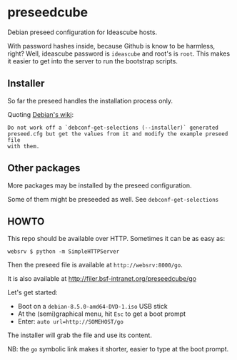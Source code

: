 
# preseedcube

Debian preseed configuration for Ideascube hosts.

With password hashes inside, because Github is know to be harmless, right?
Well, ideascube password is `ideascube` and root's is `root`. This makes it
easier to get into the server to run the bootstrap scripts.

## Installer

So far the preseed handles the installation process only.

Quoting [Debian's wiki](https://wiki.debian.org/DebianInstaller/Preseed):

    Do not work off a `debconf-get-selections (--installer)` generated
    preseed.cfg but get the values from it and modify the example preseed file
    with them.


## Other packages

More packages may be installed by the preseed configuration.

Some of them might be preseeded as well. See `debconf-get-selections`

## HOWTO

This repo should be available over HTTP. Sometimes it can be as easy as:

    websrv $ python -m SimpleHTTPServer

Then the preseed file is available at `http://websrv:8000/go`.

It is also available at http://filer.bsf-intranet.org/preseedcube/go

Let's get started:

* Boot on a `debian-8.5.0-amd64-DVD-1.iso` USB stick
* At the (semi)graphical menu, hit `Esc` to get a boot prompt
* Enter: `auto url=http://SOMEHOST/go`

The installer will grab the file and use its content.

NB: the `go` symbolic link makes it shorter, easier to type at the boot prompt.

